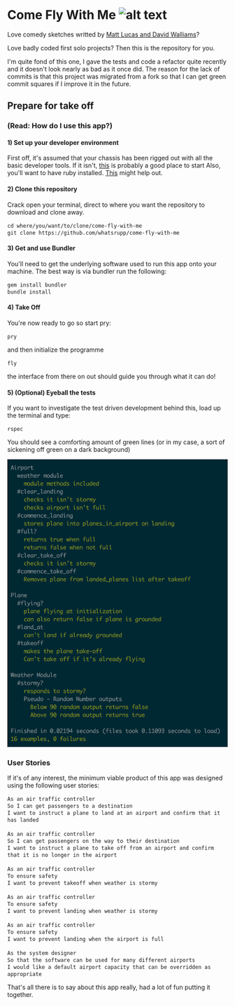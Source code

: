 # Come Fly With Me ![alt text](https://travis-ci.org/whatsrupp/come-fly-with-me.svg?branch=master 'travis build status')

Love comedy sketches writted by [Matt Lucas and David Walliams](http://www.imdb.com/title/tt1749004/)?

Love badly coded first solo projects?
Then this is the repository for you.

I'm quite fond of this one, I gave the tests and code a refactor quite recently and it doesn't look nearly as bad as it once did.
The reason for the lack of commits is that this project was migrated from a fork so that I can get green commit squares if I improve it in the future.

## Prepare for take off
### (Read: How do I use this app?)
#### 1) Set up your developer environment
First off, it's assumed that your chassis has been rigged out with all the basic developer tools. If it isn't, [this](http://www.preparetocode.io/) is probably a good place to start
Also, you'll want to have ruby installed. [This](https://www.ruby-lang.org/en/documentation/installation/) might help out.

#### 2) Clone this repository
Crack open your terminal, direct to where you want the repository to download and clone away.
```
cd where/you/want/to/clone/come-fly-with-me
git clone https://github.com/whatsrupp/come-fly-with-me
```

#### 3) Get and use Bundler
You'll need to get the underlying software used to run this app onto your machine. The best way is via bundler run the following:
```
gem install bundler
bundle install
```

#### 4) Take Off
You're now ready to go so start pry:
```
pry
```
and then initialize the programme
```
fly
```
the interface from there on out should guide you through what it can do!


#### 5) (Optional) Eyeball the tests
If you want to investigate the test driven development behind this, load up the terminal and type:
```
rspec
```
You should see a comforting amount of green lines (or in my case, a sort of sickening off green on a dark background)

![alt text](/resources/rspec_tests.png 'RSPEC build passing')

### User Stories
If it's of any interest, the minimum viable product of this app was designed using the following user stories:

```
As an air traffic controller
So I can get passengers to a destination
I want to instruct a plane to land at an airport and confirm that it has landed

As an air traffic controller
So I can get passengers on the way to their destination
I want to instruct a plane to take off from an airport and confirm that it is no longer in the airport

As an air traffic controller
To ensure safety
I want to prevent takeoff when weather is stormy

As an air traffic controller
To ensure safety
I want to prevent landing when weather is stormy

As an air traffic controller
To ensure safety
I want to prevent landing when the airport is full

As the system designer
So that the software can be used for many different airports
I would like a default airport capacity that can be overridden as appropriate
```
That's all there is to say about this app really, had a lot of fun putting it together.
